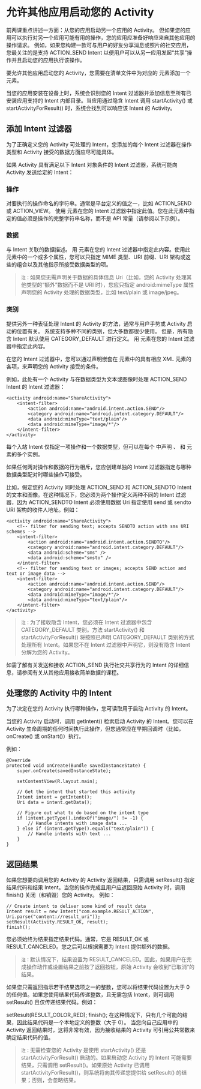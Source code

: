 # 允许其他应用启动您的 Activity

前两课重点讲述一方面：从您的应用启动另一个应用的 Activity。 但如果您的应用可以执行对另一个应用可能有用的操作，您的应用应准备好响应来自其他应用的操作请求。 例如，如果您构建一款可与用户的好友分享消息或照片的社交应用，您最关注的是支持 ACTION_SEND Intent 以便用户可以从另一应用发起“共享”操作并且启动您的应用执行该操作。

要允许其他应用启动您的 Activity，您需要在清单文件中为对应的 <activity> 元素添加一个 <intent-filter> 元素。

当您的应用安装在设备上时，系统会识别您的 Intent 过滤器并添加信息至所有已安装应用支持的 Intent 内部目录。当应用通过隐含 Intent 调用 startActivity() 或 startActivityForResult() 时，系统会找到可以响应该 Intent 的 Activity。

## 添加 Intent 过滤器
为了正确定义您的 Activity 可处理的 Intent，您添加的每个 Intent 过滤器在操作类型和 Activity 接受的数据方面应尽可能具体。

如果 Activity 具有满足以下 Intent 对象条件的 Intent 过滤器，系统可能向 Activity 发送给定的 Intent：

### 操作
对要执行的操作命名的字符串。通常是平台定义的值之一，比如 ACTION_SEND 或 ACTION_VIEW。
使用 <action> 元素在您的 Intent 过滤器中指定此值。您在此元素中指定的值必须是操作的完整字符串名称，而不是 API 常量（请参阅以下示例）。

### 数据
与 Intent 关联的数据描述。
用 <data> 元素在您的 Intent 过滤器中指定此内容。使用此元素中的一个或多个属性，您可以只指定 MIME 类型、URI 前缀、URI 架构或这些的组合以及其他指示所接受数据类型的项。

>``注：``如果您无需声明关于数据的具体信息 Uri（比如，您的 Activity 处理其他类型的“额外”数据而不是 URI 时），您应只指定 android:mimeType 属性声明您的 Activity 处理的数据类型，比如 text/plain 或 image/jpeg。

### 类别
提供另外一种表征处理 Intent 的 Activity 的方法，通常与用户手势或 Activity 启动的位置有关。 系统支持多种不同的类别，但大多数都很少使用。 但是，所有隐含 Intent 默认使用 CATEGORY_DEFAULT 进行定义。
用 <category> 元素在您的 Intent 过滤器中指定此内容。

在您的 Intent 过滤器中，您可以通过声明嵌套在 <intent-filter> 元素中的具有相应 XML 元素的各项，来声明您的 Activity 接受的条件。

例如，此处有一个 Activity 与在数据类型为文本或图像时处理 ACTION_SEND Intent 的 Intent 过滤器：
```
<activity android:name="ShareActivity">
    <intent-filter>
        <action android:name="android.intent.action.SEND"/>
        <category android:name="android.intent.category.DEFAULT"/>
        <data android:mimeType="text/plain"/>
        <data android:mimeType="image/*"/>
    </intent-filter>
</activity>
``````
每个入站 Intent 仅指定一项操作和一个数据类型，但可以在每个 <intent-filter> 中声明 <action>、<category> 和 <data> 元素的多个实例。

如果任何两对操作和数据的行为相斥，您应创建单独的 Intent 过滤器指定与哪种数据类型配对时哪些操作可接受。

比如，假定您的 Activity 同时处理 ACTION_SEND 和 ACTION_SENDTO Intent 的文本和图像。在这种情况下，您必须为两个操作定义两种不同的 Intent 过滤器，因为 ACTION_SENDTO Intent 必须使用数据 Uri 指定使用 send 或 sendto URI 架构的收件人地址。例如：
```
<activity android:name="ShareActivity">
    <!-- filter for sending text; accepts SENDTO action with sms URI schemes -->
    <intent-filter>
        <action android:name="android.intent.action.SENDTO"/>
        <category android:name="android.intent.category.DEFAULT"/>
        <data android:scheme="sms" />
        <data android:scheme="smsto" />
    </intent-filter>
    <!-- filter for sending text or images; accepts SEND action and text or image data -->
    <intent-filter>
        <action android:name="android.intent.action.SEND"/>
        <category android:name="android.intent.category.DEFAULT"/>
        <data android:mimeType="image/*"/>
        <data android:mimeType="text/plain"/>
    </intent-filter>
</activity>
```
>``注：``为了接收隐含 Intent，您必须在 Intent 过滤器中包含 CATEGORY_DEFAULT 类别。方法 startActivity() 和startActivityForResult() 将按照已声明 CATEGORY_DEFAULT 类别的方式处理所有 Intent。如果您不在 Intent 过滤器中声明它，则没有隐含 Intent 分解为您的 Activity。

如需了解有关发送和接收 ACTION_SEND 执行社交共享行为的 Intent 的详细信息，请参阅有关从其他应用接收简单数据的课程。

## 处理您的 Activity 中的 Intent

为了决定在您的 Activity 执行哪种操作，您可读取用于启动 Activity 的 Intent。

当您的 Activity 启动时，调用 getIntent() 检索启动 Activity 的 Intent。您可以在 Activity 生命周期的任何时间执行此操作，但您通常应在早期回调时（比如，onCreate() 或 onStart()）执行。

例如：
```
@Override
protected void onCreate(Bundle savedInstanceState) {
    super.onCreate(savedInstanceState);

    setContentView(R.layout.main);

    // Get the intent that started this activity
    Intent intent = getIntent();
    Uri data = intent.getData();

    // Figure out what to do based on the intent type
    if (intent.getType().indexOf("image/") != -1) {
        // Handle intents with image data ...
    } else if (intent.getType().equals("text/plain")) {
        // Handle intents with text ...
    }
}
```
## 返回结果
如果您想要向调用您的 Activity 的 Activity 返回结果，只需调用 setResult() 指定结果代码和结果 Intent。当您的操作完成且用户应返回原始 Activity 时，调用 finish() 关闭（和销毁）您的 Activity。 例如：
```
// Create intent to deliver some kind of result data
Intent result = new Intent("com.example.RESULT_ACTION", Uri.parse("content://result_uri"));
setResult(Activity.RESULT_OK, result);
finish();
```
您必须始终为结果指定结果代码。通常，它是 RESULT_OK 或 RESULT_CANCELED。您之后可以根据需要为 Intent 提供额外的数据。

>``注：``默认情况下，结果设置为 RESULT_CANCELED。因此，如果用户在完成操作动作或设置结果之前按了返回按钮，原始 Activity 会收到“已取消”的结果。

如果您只需返回指示若干结果选项之一的整数，您可以将结果代码设置为大于 0 的任何值。如果您使用结果代码传递整数，且无需包括 Intent，则可调用 setResult() 且仅传递结果代码。例如：

setResult(RESULT_COLOR_RED);
finish();
在这种情况下，只有几个可能的结果，因此结果代码是一个本地定义的整数（大于 0）。 当您向自己应用中的 Activity 返回结果时，这将非常有效，因为接收结果的 Activity 可引用公共常数来确定结果代码的值。

>``注：``无需检查您的 Activity 是使用 startActivity() 还是 startActivityForResult() 启动的。如果启动您 Activity 的 Intent 可能需要结果，只需调用 setResult()。如果原始 Activity 已调用 startActivityForResult()，则系统将向其传递您提供给 setResult() 的结果；否则，会忽略结果。

